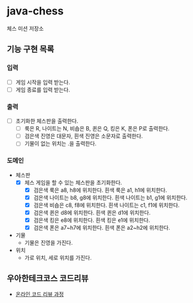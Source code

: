 # java-chess

체스 미션 저장소

## 기능 구현 목록

### 입력

- [ ] 게임 시작을 입력 받는다.
- [ ] 게임 종료를 입력 받는다.

### 출력

- [ ] 초기화한 체스판을 출력한다.
    - [ ] 룩은 R, 나이트는 N, 비숍은 B, 퀸은 Q, 킹은 K, 폰은 P로 출력한다.
    - [ ] 검은색 진영은 대문자, 흰색 진영은 소문자로 출력한다.
    - [ ] 기물이 없는 위치는 .을 출력한다.

### 도메인

- 체스판
    - [x] 체스 게임을 할 수 있는 체스판을 초기화한다.
        - [x] 검은색 룩은 a8, h8에 위치한다. 흰색 룩은 a1, h1에 위치한다.
        - [x] 검은색 나이트는 b8, g8에 위치한다. 흰색 나이트는 b1, g1에 위치한다.
        - [x] 검은색 비숍은 c8, f8에 위치한다. 흰색 나이트는 c1, f1에 위치한다.
        - [x] 검은색 퀸은 d8에 위치한다. 흰색 퀸은 d1에 위치한다.
        - [x] 검은색 킹은 e8에 위치한다. 흰색 킹은 e1에 위치한다.
        - [x] 검은색 폰은 a7~h7에 위치한다. 흰색 폰은 a2~h2에 위치한다.
- 기물
    - 기물은 진영을 가진다.
- 위치
    - 가로 위치, 세로 위치를 가진다.

## 우아한테크코스 코드리뷰

- [온라인 코드 리뷰 과정](https://github.com/woowacourse/woowacourse-docs/blob/master/maincourse/README.md)
